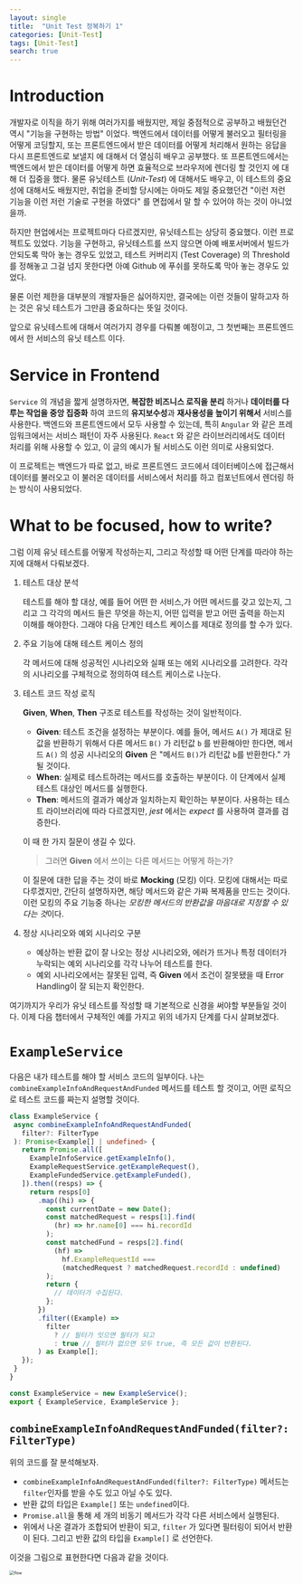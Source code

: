 ```yaml
---
layout: single
title:  "Unit Test 정복하기 1"
categories: [Unit-Test]
tags: [Unit-Test]
search: true
---
```


# Introduction
개발자로 이직을 하기 위해 여러가지를 배웠지만, 제일 중점적으로 공부하고 배웠던건 역시 "기능을 구현하는 방법" 이었다. 백엔드에서 데이터를 어떻게 불러오고 필터링을 어떻게 코딩할지, 또는 프론트엔드에서 받은 데이터를 어떻게 처리해서 원하는 응답을 다시 프론트엔드로 보낼지 에 대해서 더 열심히 배우고 공부했다. 또 프론트엔드에서는 백엔드에서 받은 데이터를 어떻게 하면 효율적으로 브라우저에 렌더링 할 것인지 에 대해 더 집중을 했다. 물론 유닛테스트 (*Unit-Test*) 에 대해서도 배우고, 이 테스트의 중요성에 대해서도 배웠지만, 취업을 준비할 당시에는 아마도 제일 중요했던건 "이런 저런 기능을 이런 저런 기술로 구현을 하였다" 를 면접에서 말 할 수 있어야 하는 것이 아니었을까.

하지만 현업에서는 프로젝트마다 다르겠지만, 유닛테스트는 상당히 중요했다. 이런 프로젝트도 있었다. 기능을 구현하고, 유닛테스트를 쓰지 않으면 아예 배포서버에서 빌드가 안되도록 막아 놓는 경우도 있었고, 테스트 커버리지 (Test Coverage) 의 Threshold를 정해놓고 그걸 넘지 못한다면 아예 Github 에 푸쉬를 못하도록 막아 놓는 경우도 있었다.

물론 이런 제한을 대부분의 개발자들은 싫어하지만, 결국에는 이런 것들이 말하고자 하는 것은 유닛 테스트가 그만큼 중요하다는 뜻일 것이다.

앞으로 유닛테스트에 대해서 여러가지 경우를 다뤄볼 예정이고, 그 첫번째는 프론트엔드에서 한 서비스의 유닛 테스트 이다.

# Service in Frontend
`Service` 의 개념을 짧게 설명하자면, **복잡한 비즈니스 로직을 분리** 하거나 **데이터를 다루는 작업을 중앙 집중화** 하여 코드의 **유지보수성**과 **재사용성을 높이기 위해서** 서비스를 사용한다. 백엔드와 프론트엔드에서 모두 사용할 수 있는데, 특히 `Angular` 와 같은 프레임워크에서는 서비스 패턴이 자주 사용된다. `React` 와 같은 라이브러리에서도 데이터 처리를 위해 사용할 수 있고, 이 글의 예시가 될 서비스도 이런 의미로 사용되었다.

이 프로젝트는 백엔드가 따로 없고, 바로 프론트엔드 코드에서 데이터베이스에 접근해서 데이터를 불러오고 이 불러온 데이터를 서비스에서 처리를 하고 컴포넌트에서 렌더링 하는 방식이 사용되었다.

# What to be focused, how to write?
그럼 이제 유닛 테스트를 어떻게 작성하는지, 그리고 작성할 때 어떤 단계를 따라야 하는지에 대해서 다뤄보겠다.

1. 테스트 대상 분석
   
   테스트를 해야 할 대상, 예를 들어 어떤 한 서비스,가 어떤 메서드를 갖고 있는지, 그리고 그 각각의 메서드 들은 무엇을 하는지, 어떤 입력을 받고 어떤 출력을 하는지 이해를 해야한다. 그래야 다음 단계인 테스트 케이스를 제대로 정의를 할 수가 있다.

2. 주요 기능에 대해 테스트 케이스 정의
   
   각 메서드에 대해 성공적인 시나리오와 실패 또는 에외 시나리오를 고려한다. 각각의 시나리오를 구체적으로 정의하여 테스트 케이스로 나눈다.

3. 테스트 코드 작성 로직
   
   **Given**, **When**, **Then** 구조로 테스트를 작성하는 것이 일반적이다.
   - **Given**: 테스트 조건을 설정하는 부분이다. 예를 들어, 메서드 `A()` 가 제대로 된 값을 반환하기 위해서 다른 메서드 `B()` 가 리턴값 `b` 를 반환해야만 한다면, 메서드 `A()` 의 성공 시나리오의 **Given** 은 "메서드 `B()`가 리턴값 `b`를 반환한다." 가 될 것이다. 
   - **When**: 실제로 테스트하려는 메서드를 호출하는 부분이다. 이 단계에서 실제 테스트 대상인 메서드를 실행한다.
   - **Then**: 메서드의 결과가 예상과 일치하는지 확인하는 부분이다. 사용하는 테스트 라이브러리에 따라 다르겠지만, *jest* 에서는 *expect* 를 사용하여 결과를 검증한다.
  
    이 때 한 가지 질문이 생길 수 있다.

    > 그러면 **Given** 에서 쓰이는 다른 메서드는 어떻게 하는가?

    이 질문에 대한 답을 주는 것이 바로 **Mocking** (모킹) 이다. 모킹에 대해서는 따로 다루겠지만, 간단히 설명하자면, 해당 메서드와 같은 가짜 복제품을 만드는 것이다. 이런 모킹의 주요 기능중 하나는 *모킹한 메서드의 반환값을 마음대로 지정할 수 있다는 것*이다.

4. 정상 시나리오와 예외 시나리오 구분
   - 예상하는 반환 값이 잘 나오는 정상 시나리오와, 에러가 뜨거나 특정 데이터가 누락되는 예외 시나리오를 각각 나누어 테스트를 한다.
   - 예외 시나리오에서는 잘못된 입력, 즉 **Given** 에서 조건이 잘못됐을 때 Error Handling이 잘 되는지 확인한다.
  
여기까지가 우리가 유닛 테스트를 작성할 때 기본적으로 신경을 써야할 부분들일 것이다. 이제 다음 챕터에서 구체적인 예를 가지고 위의 네가지 단계를 다시 살펴보겠다.

# `ExampleService`
다음은 내가 테스트를 해야 할 서비스 코드의 일부이다. 나는 `combineExampleInfoAndRequestAndFunded` 메서드를 테스트 할 것이고, 어떤 로직으로 테스트 코드를 짜는지 설명할 것이다.

 ```typescript
 class ExampleService {
  async combineExampleInfoAndRequestAndFunded(
    filter?: FilterType
  ): Promise<Example[] | undefined> {
    return Promise.all([
      ExampleInfoService.getExampleInfo(),
      ExampleRequestService.getExampleRequest(),
      ExampleFundedService.getExampleFunded(),
    ]).then((resps) => {
      return resps[0]
        .map((hi) => {
          const currentDate = new Date();
          const matchedRequest = resps[1].find(
            (hr) => hr.name[0] === hi.recordId
          );
          const matchedFund = resps[2].find(
            (hf) =>
              hf.ExampleRequestId ===
              (matchedRequest ? matchedRequest.recordId : undefined)
          );
          return {
            // 데이터가 수집된다.
          };
        })
        .filter((Example) =>
          filter
            ? // 필터가 잇으면 필터가 되고
            : true // 필터가 없으면 모두 true, 즉 모든 값이 반환된다.
        ) as Example[];
    });
  }
}

const ExampleService = new ExampleService();
export { ExampleService, ExampleService };
```

## `combineExampleInfoAndRequestAndFunded(filter?: FilterType)`
위의 코드를 잘 분석해보자.

- `combineExampleInfoAndRequestAndFunded(filter?: FilterType)` 메서드는 `filter`인자를 받을 수도 있고 아닐 수도 있다.
- 반환 값의 타입은 `Example[]` 또는 `undefined`이다.
- `Promise.all`을 통해 세 개의 비동기 메서드가 각각 다른 서비스에서 실행된다.
- 위에서 나온 결과가 조합되어 반환이 되고, `filter` 가 있다면 필터링이 되어서 반환이 된다. 그리고 반환 값의 타입을 `Example[]` 로 선언한다.

이것을 그림으로 표현한다면 다음과 같을 것이다.

<img src="../../../images/2024-11-08-UnitTest1/structure.png" alt="flow" style="zoom:50%;" />
